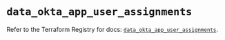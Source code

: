 # `data_okta_app_user_assignments`

Refer to the Terraform Registry for docs: [`data_okta_app_user_assignments`](https://registry.terraform.io/providers/okta/okta/4.14.0/docs/data-sources/app_user_assignments).
